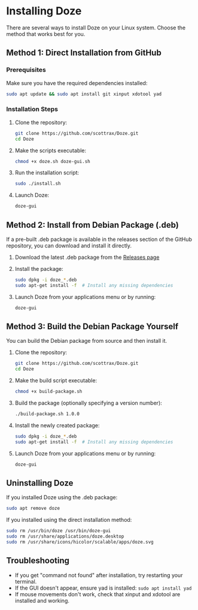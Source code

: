 # Installing Doze

There are several ways to install Doze on your Linux system. Choose the method that works best for you.

## Method 1: Direct Installation from GitHub

### Prerequisites

Make sure you have the required dependencies installed:

```bash
sudo apt update && sudo apt install git xinput xdotool yad
```

### Installation Steps

1. Clone the repository:
   ```bash
   git clone https://github.com/scottrax/Doze.git
   cd Doze
   ```

2. Make the scripts executable:
   ```bash
   chmod +x doze.sh doze-gui.sh
   ```

3. Run the installation script:
   ```bash
   sudo ./install.sh
   ```

4. Launch Doze:
   ```bash
   doze-gui
   ```

## Method 2: Install from Debian Package (.deb)

If a pre-built .deb package is available in the releases section of the GitHub repository, you can download and install it directly.

1. Download the latest .deb package from the [Releases page](https://github.com/scottrax/Doze/releases)

2. Install the package:
   ```bash
   sudo dpkg -i doze_*.deb
   sudo apt-get install -f  # Install any missing dependencies
   ```

3. Launch Doze from your applications menu or by running:
   ```bash
   doze-gui
   ```

## Method 3: Build the Debian Package Yourself

You can build the Debian package from source and then install it.

1. Clone the repository:
   ```bash
   git clone https://github.com/scottrax/Doze.git
   cd Doze
   ```

2. Make the build script executable:
   ```bash
   chmod +x build-package.sh
   ```

3. Build the package (optionally specifying a version number):
   ```bash
   ./build-package.sh 1.0.0
   ```

4. Install the newly created package:
   ```bash
   sudo dpkg -i doze_*.deb
   sudo apt-get install -f  # Install any missing dependencies
   ```

5. Launch Doze from your applications menu or by running:
   ```bash
   doze-gui
   ```

## Uninstalling Doze

If you installed Doze using the .deb package:

```bash
sudo apt remove doze
```

If you installed using the direct installation method:

```bash
sudo rm /usr/bin/doze /usr/bin/doze-gui
sudo rm /usr/share/applications/doze.desktop
sudo rm /usr/share/icons/hicolor/scalable/apps/doze.svg
```

## Troubleshooting

- If you get "command not found" after installation, try restarting your terminal.
- If the GUI doesn't appear, ensure yad is installed: `sudo apt install yad`
- If mouse movements don't work, check that xinput and xdotool are installed and working.
